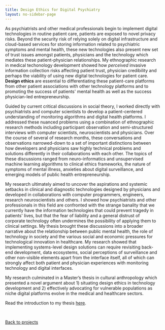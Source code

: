 ```yaml
---
title: Design Ethics for Digital Psychiatry
layout: no-sidebar-page
---
```


As psychiatrists and other medical professionals begin to implement digital technologies in routine patient care, patients are exposed to novel privacy risks. Beyond the security risk of relying solely on digital infrastructure and cloud-based services for storing information related to psychiatric symptoms and mental health, these new technologies also present new set of trust issues amongst patients, physicians and the technology which mediates these patient-physician relationships. My ethnographic research in medical techonology development showed how _perceived_ invasive information collection risks affecting patient trust, physician credibility and perhaps the viability of using new digital technologies for patient care. **Design ethics** are essential to differentiating these patient-care platforms from other patient associations with other technology platforms and to promoting the success of patients' mental health as well as the success physician-led entrepreneurship.

Guided by current critical discussions in social theory, I worked directly with psychiatrists and computer scientists to develop a patient-centered understanding of monitoring algorithms and digital health platforms. I addressed these nuanced problems using a combination of ethnographic research methods including participant observation and semi-structured interviews with computer scientists, neuroscientists and physicians. Over the course of several of research months, these conversations and observations narrowed-down to a set of important distinctions between how developers and physicians saw highly technical problems and solutions differently in their collaborations with each other. The topics of these discussions ranged from neuro-informatics and unsupervised machine learning algorithms to clinical ethics frameworks, the nature of symptoms of mental illness, anxieties about digital surveillance, and emerging models of public health entrepreneurship.

My research ultimately aimed to uncover the aspirations and systemic setbacks in clinical and diagnostic technologies designed by physicians and developed in collaborations with computer programmers, engineers, research neuroscientists and others. I showed how psychiatrists and other professionals in this field are confronted with the strange banality that we currently have the information technologies that could prevent tragedy in patients' lives, but that the fear of liability and a general distrust of corporate technology often undermines the possibility of applying them to clinical settings. My thesis brought these discussions into a broader narrative about the relationship between public mental health, the role of technology in society and the various social and economic pressures for technological innovation in healthcare. My research showed that implementing systems-level design solutions can require revisiting back-end development, data ecosystems, social perceptions of surveillance and other non-visible elements apart from the interface itself, all of which can strongly affect both patient and physician experiences with monitoring technology and digital interfaces.

My research culminated in a Master’s thesis in cultural anthropology which presented a novel argument about 1) situating design ethics in technology development and 2) effectively advocating for vulnerable populations as niche digital platforms evolve in the medical and healthcare sectors.

Read the introduction to my thesis [here](/assets/bailey_writing_sample_MA_3-11-18.pdf).

<br>

[Back to projects](../)
